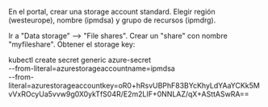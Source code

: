 En el portal, crear una storage account standard. Elegir región (westeurope), nombre (ipmdsa) y grupo de recursos (ipmdrg). 

Ir a "Data storage" --> "File shares". Crear un "share" con nombre "myfileshare". Obtener el storage key:



kubectl create secret generic azure-secret \
--from-literal=azurestorageaccountname=ipmdsa \
--from-literal=azurestorageaccountkey=oR0+hRsvUBPhF83BYcKhyLdYAaYCKk5MvVxROcyUa5vvw9g0X0ykTfS04R/E2m2LIF+0NNLAZ/qX+ASttASwRA==
